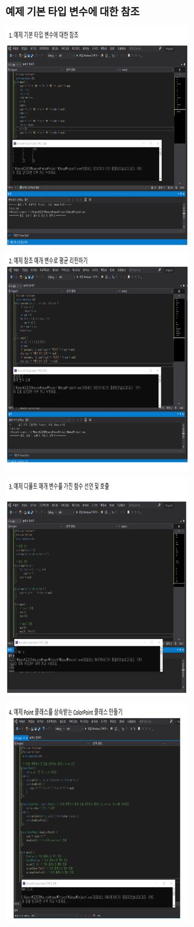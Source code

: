 # **예제 기본 타입 변수에 대한 참조** 

<p align="left" margin=100>  <img src="https://github.com/kjj3436/industrial-AI/blob/master/images/2020-11-17예제기본타입변수_1.png"  width="900" height="600"> </p>
<p align="left" margin=100>  <img src="https://github.com/kjj3436/industrial-AI/blob/master/images/2020-11-17예제기본타입변수_2.png"  width="900" height="600"> </p>
<p align="left" margin=100>  <img src="https://github.com/kjj3436/industrial-AI/blob/master/images/2020-11-17예제기본타입변수_3.png"  width="900" height="600"> </p>
<p align="left" margin=100>  <img src="https://github.com/kjj3436/industrial-AI/blob/master/images/2020-11-17예제기본타입변수_4.png"  width="900" height="600"> </p>
